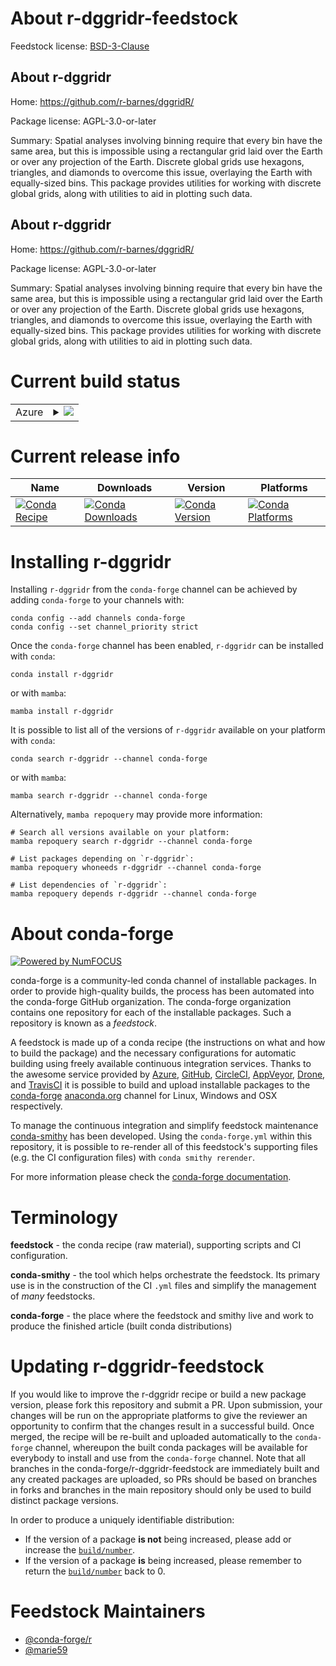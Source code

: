 About r-dggridr-feedstock
=========================

Feedstock license: [BSD-3-Clause](https://github.com/conda-forge/r-dggridr-feedstock/blob/main/LICENSE.txt)


About r-dggridr
---------------

Home: https://github.com/r-barnes/dggridR/

Package license: AGPL-3.0-or-later

Summary: Spatial analyses involving binning require that every bin have the same area, but this is impossible using a rectangular grid laid over the Earth or over any projection of the Earth. Discrete global grids use hexagons, triangles, and diamonds to overcome this issue, overlaying the Earth with equally-sized bins. This package provides utilities for working with discrete global grids, along with utilities to aid in plotting such data.

About r-dggridr
---------------

Home: https://github.com/r-barnes/dggridR/

Package license: AGPL-3.0-or-later

Summary: Spatial analyses involving binning require that every bin have the same area, but this is impossible using a rectangular grid laid over the Earth or over any projection of the Earth. Discrete global grids use hexagons, triangles, and diamonds to overcome this issue, overlaying the Earth with equally-sized bins. This package provides utilities for working with discrete global grids, along with utilities to aid in plotting such data.

Current build status
====================


<table>
    
  <tr>
    <td>Azure</td>
    <td>
      <details>
        <summary>
          <a href="https://dev.azure.com/conda-forge/feedstock-builds/_build/latest?definitionId=16281&branchName=main">
            <img src="https://dev.azure.com/conda-forge/feedstock-builds/_apis/build/status/r-dggridr-feedstock?branchName=main">
          </a>
        </summary>
        <table>
          <thead><tr><th>Variant</th><th>Status</th></tr></thead>
          <tbody><tr>
              <td>linux_64_r_base4.3</td>
              <td>
                <a href="https://dev.azure.com/conda-forge/feedstock-builds/_build/latest?definitionId=16281&branchName=main">
                  <img src="https://dev.azure.com/conda-forge/feedstock-builds/_apis/build/status/r-dggridr-feedstock?branchName=main&jobName=linux&configuration=linux%20linux_64_r_base4.3" alt="variant">
                </a>
              </td>
            </tr><tr>
              <td>linux_64_r_base4.4</td>
              <td>
                <a href="https://dev.azure.com/conda-forge/feedstock-builds/_build/latest?definitionId=16281&branchName=main">
                  <img src="https://dev.azure.com/conda-forge/feedstock-builds/_apis/build/status/r-dggridr-feedstock?branchName=main&jobName=linux&configuration=linux%20linux_64_r_base4.4" alt="variant">
                </a>
              </td>
            </tr><tr>
              <td>osx_64_r_base4.3</td>
              <td>
                <a href="https://dev.azure.com/conda-forge/feedstock-builds/_build/latest?definitionId=16281&branchName=main">
                  <img src="https://dev.azure.com/conda-forge/feedstock-builds/_apis/build/status/r-dggridr-feedstock?branchName=main&jobName=osx&configuration=osx%20osx_64_r_base4.3" alt="variant">
                </a>
              </td>
            </tr><tr>
              <td>osx_64_r_base4.4</td>
              <td>
                <a href="https://dev.azure.com/conda-forge/feedstock-builds/_build/latest?definitionId=16281&branchName=main">
                  <img src="https://dev.azure.com/conda-forge/feedstock-builds/_apis/build/status/r-dggridr-feedstock?branchName=main&jobName=osx&configuration=osx%20osx_64_r_base4.4" alt="variant">
                </a>
              </td>
            </tr><tr>
              <td>win_64_r_base4.3</td>
              <td>
                <a href="https://dev.azure.com/conda-forge/feedstock-builds/_build/latest?definitionId=16281&branchName=main">
                  <img src="https://dev.azure.com/conda-forge/feedstock-builds/_apis/build/status/r-dggridr-feedstock?branchName=main&jobName=win&configuration=win%20win_64_r_base4.3" alt="variant">
                </a>
              </td>
            </tr><tr>
              <td>win_64_r_base4.4</td>
              <td>
                <a href="https://dev.azure.com/conda-forge/feedstock-builds/_build/latest?definitionId=16281&branchName=main">
                  <img src="https://dev.azure.com/conda-forge/feedstock-builds/_apis/build/status/r-dggridr-feedstock?branchName=main&jobName=win&configuration=win%20win_64_r_base4.4" alt="variant">
                </a>
              </td>
            </tr>
          </tbody>
        </table>
      </details>
    </td>
  </tr>
</table>

Current release info
====================

| Name | Downloads | Version | Platforms |
| --- | --- | --- | --- |
| [![Conda Recipe](https://img.shields.io/badge/recipe-r--dggridr-green.svg)](https://anaconda.org/conda-forge/r-dggridr) | [![Conda Downloads](https://img.shields.io/conda/dn/conda-forge/r-dggridr.svg)](https://anaconda.org/conda-forge/r-dggridr) | [![Conda Version](https://img.shields.io/conda/vn/conda-forge/r-dggridr.svg)](https://anaconda.org/conda-forge/r-dggridr) | [![Conda Platforms](https://img.shields.io/conda/pn/conda-forge/r-dggridr.svg)](https://anaconda.org/conda-forge/r-dggridr) |

Installing r-dggridr
====================

Installing `r-dggridr` from the `conda-forge` channel can be achieved by adding `conda-forge` to your channels with:

```
conda config --add channels conda-forge
conda config --set channel_priority strict
```

Once the `conda-forge` channel has been enabled, `r-dggridr` can be installed with `conda`:

```
conda install r-dggridr
```

or with `mamba`:

```
mamba install r-dggridr
```

It is possible to list all of the versions of `r-dggridr` available on your platform with `conda`:

```
conda search r-dggridr --channel conda-forge
```

or with `mamba`:

```
mamba search r-dggridr --channel conda-forge
```

Alternatively, `mamba repoquery` may provide more information:

```
# Search all versions available on your platform:
mamba repoquery search r-dggridr --channel conda-forge

# List packages depending on `r-dggridr`:
mamba repoquery whoneeds r-dggridr --channel conda-forge

# List dependencies of `r-dggridr`:
mamba repoquery depends r-dggridr --channel conda-forge
```


About conda-forge
=================

[![Powered by
NumFOCUS](https://img.shields.io/badge/powered%20by-NumFOCUS-orange.svg?style=flat&colorA=E1523D&colorB=007D8A)](https://numfocus.org)

conda-forge is a community-led conda channel of installable packages.
In order to provide high-quality builds, the process has been automated into the
conda-forge GitHub organization. The conda-forge organization contains one repository
for each of the installable packages. Such a repository is known as a *feedstock*.

A feedstock is made up of a conda recipe (the instructions on what and how to build
the package) and the necessary configurations for automatic building using freely
available continuous integration services. Thanks to the awesome service provided by
[Azure](https://azure.microsoft.com/en-us/services/devops/), [GitHub](https://github.com/),
[CircleCI](https://circleci.com/), [AppVeyor](https://www.appveyor.com/),
[Drone](https://cloud.drone.io/welcome), and [TravisCI](https://travis-ci.com/)
it is possible to build and upload installable packages to the
[conda-forge](https://anaconda.org/conda-forge) [anaconda.org](https://anaconda.org/)
channel for Linux, Windows and OSX respectively.

To manage the continuous integration and simplify feedstock maintenance
[conda-smithy](https://github.com/conda-forge/conda-smithy) has been developed.
Using the ``conda-forge.yml`` within this repository, it is possible to re-render all of
this feedstock's supporting files (e.g. the CI configuration files) with ``conda smithy rerender``.

For more information please check the [conda-forge documentation](https://conda-forge.org/docs/).

Terminology
===========

**feedstock** - the conda recipe (raw material), supporting scripts and CI configuration.

**conda-smithy** - the tool which helps orchestrate the feedstock.
                   Its primary use is in the construction of the CI ``.yml`` files
                   and simplify the management of *many* feedstocks.

**conda-forge** - the place where the feedstock and smithy live and work to
                  produce the finished article (built conda distributions)


Updating r-dggridr-feedstock
============================

If you would like to improve the r-dggridr recipe or build a new
package version, please fork this repository and submit a PR. Upon submission,
your changes will be run on the appropriate platforms to give the reviewer an
opportunity to confirm that the changes result in a successful build. Once
merged, the recipe will be re-built and uploaded automatically to the
`conda-forge` channel, whereupon the built conda packages will be available for
everybody to install and use from the `conda-forge` channel.
Note that all branches in the conda-forge/r-dggridr-feedstock are
immediately built and any created packages are uploaded, so PRs should be based
on branches in forks and branches in the main repository should only be used to
build distinct package versions.

In order to produce a uniquely identifiable distribution:
 * If the version of a package **is not** being increased, please add or increase
   the [``build/number``](https://docs.conda.io/projects/conda-build/en/latest/resources/define-metadata.html#build-number-and-string).
 * If the version of a package **is** being increased, please remember to return
   the [``build/number``](https://docs.conda.io/projects/conda-build/en/latest/resources/define-metadata.html#build-number-and-string)
   back to 0.

Feedstock Maintainers
=====================

* [@conda-forge/r](https://github.com/orgs/conda-forge/teams/r/)
* [@marie59](https://github.com/marie59/)

